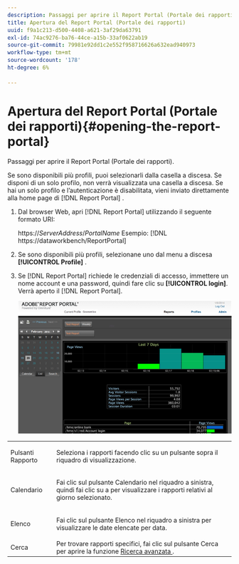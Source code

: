 ```yaml
---
description: Passaggi per aprire il Report Portal (Portale dei rapporti).
title: Apertura del Report Portal (Portale dei rapporti)
uuid: f9a1c213-d500-4408-a621-3af29da63791
exl-id: 74ac9276-ba76-44ce-a15b-33af0622ab19
source-git-commit: 79981e92dd1c2e552f958716626a632ead940973
workflow-type: tm+mt
source-wordcount: '178'
ht-degree: 6%

---
```


# Apertura del Report Portal (Portale dei rapporti){#opening-the-report-portal}

Passaggi per aprire il Report Portal (Portale dei rapporti).

Se sono disponibili più profili, puoi selezionarli dalla casella a discesa. Se disponi di un solo profilo, non verrà visualizzata una casella a discesa. Se hai un solo profilo e l’autenticazione è disabilitata, vieni inviato direttamente alla home page di [!DNL Report Portal] .

1. Dal browser Web, apri [!DNL Report Portal] utilizzando il seguente formato URI:

   https://*ServerAddress*/*PortalName*
Esempio: [!DNL https://dataworkbench/ReportPortal]
1. Se sono disponibili più profili, selezionane uno dal menu a discesa **[!UICONTROL Profile]** .
1. Se [!DNL Report Portal] richiede le credenziali di accesso, immettere un nome account e una password, quindi fare clic su **[!UICONTROL login]**. Verrà aperto il [!DNL Report Portal].

   ![](assets/report_portal_home.png)

<table id="table_E68190C670684FA798B41702FC911827">
 <tbody>
  <tr>
   <td colname="col1"> Pulsanti Rapporto </td>
   <td colname="col2"> <p>Seleziona i rapporti facendo clic su un pulsante sopra il riquadro di visualizzazione. </p> </td>
  </tr>
  <tr>
   <td colname="col1"> Calendario </td>
   <td colname="col2"> <p>Fai clic sul pulsante <span class="uicontrol"> Calendario </span> nel riquadro a sinistra, quindi fai clic su a per visualizzare i rapporti relativi al giorno selezionato. </p> </td>
  </tr>
  <tr>
   <td colname="col1"> Elenco </td>
   <td colname="col2"> <p>Fai clic sul pulsante <span class="uicontrol"> Elenco </span> nel riquadro a sinistra per visualizzare le date elencate per data. </p> </td>
  </tr>
  <tr>
   <td colname="col1"> Cerca </td>
   <td colname="col2"> Per trovare rapporti specifici, fai clic sul pulsante <span class="uicontrol"> Cerca </span> per aprire la funzione <a href="../../../home/c-rpt-oview/c-search-adv.md#concept-083b751e28b645ceaa4d9784d21f78ca"> Ricerca avanzata </a>. </td>
  </tr>
 </tbody>
</table>
